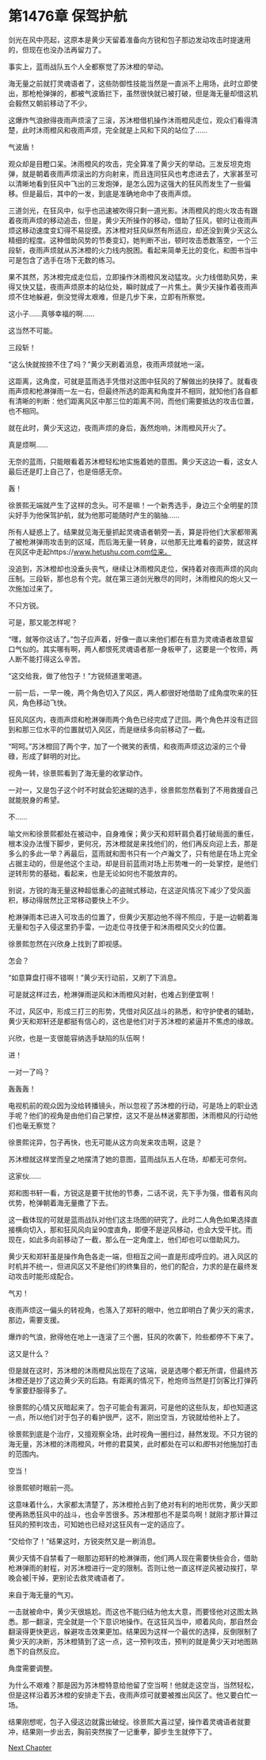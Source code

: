 # 第1476章 保驾护航

剑光在风中亮起，这原本是黄少天留着准备向方锐和包子那边发动攻击时提速用的，但现在也没办法再留力了。

事实上，蓝雨战队五个人全都察觉了苏沐橙的举动。

海无量之前就打灵魂语者了，这些防御性技能当然是一直派不上用场，此时立即使出，那枪枪弹弹的，都被气波盾拦下，虽然很快就已被打破，但是海无量却借这机会毅然又朝前移动了不少。

这爆炸气浪掀得夜雨声烦滚了三滚，苏沐橙借机操作沐雨橙风走位，观众们看得清楚，此时沐雨橙风和夜雨声烦，完全就是上风和下风的站位了……

气波盾！

观众却是目瞪口呆。沐雨橙风的攻击，完全算准了黄少天的举动。三发反坦克炮弹，就是朝着夜雨声烦滚出的方向射来，而且连同狂风也考虑进去了，大家甚至可以清晰地看到狂风中飞出的三发炮弹，是怎么因为这强大的狂风而发生了一些偏移。但是最后，其中的一发，到底是准确地命中了夜雨声烦。

三道剑光，在狂风中，似乎也迅速被吹得只剩一道光影。沐雨橙风的炮火攻击有跟着夜雨声烦的移动追击，但是，黄少天所操作的移动，借助了狂风，顿时让夜雨声烦这移动速度变幻得不易捉摸。苏沐橙对狂风纵然有所适应，却还没到黄少天这么精细的程度。这种借助风势的节奏变幻，她判断不出，顿时攻击悉数落空，一个三段斩，夜雨声烦就从苏沐橙的火力线内脱困。看起来简单无比的变化，和图书当中可是包含了选手在场下无数的练习。

果不其然，苏沐橙完成走位后，立即操作沐雨橙风发动猛攻。火力线借助风势，来得又快又猛，夜雨声烦原本的站位处，瞬时就成了一片焦土。黄少天操作着夜雨声烦不住地躲避，倒没觉得太艰难，但是几步下来，立即有所察觉。

这小子……真够幸福的啊……

这当然不可能。

三段斩！

“这么快就按捺不住了吗？”黄少天刷着消息，夜雨声烦就地一滚。

这距离，这角度，可就是蓝雨选手凭借对这图中狂风的了解做出的抉择了。就看夜雨声烦和枪淋弹雨一左一右，但最终所选的距离和角度并不相同，就知他们各自都有清晰的判断：他们距离风区中那三位的距离不同，而他们需要抵达的攻击位置，也不相同。

就在此时，黄少天这边，夜雨声烦的身后，轰然炮响，沐雨橙风开火了。

真是烦啊……

无奈的蓝雨，只能眼看着苏沐橙轻松地实施着她的意图。黄少天这边一看，这女人最后还是盯上自己了，也是倍感无奈。

轰！

徐景熙无端就产生了这样的念头。可不是嘛！一个新秀选手，身边三个全明星的顶尖好手为他保驾护航，就为他那可能随时产生的脑抽……

所有人疑惑上了。结果就见海无量抓起灵魂语者朝旁一丢，算是将他们大家都带离了被枪淋弹雨攻击到的区域，而后海无量一转身，以他那无比难看的姿势，就这样在风区中走起https://www.hetushu.com.com位来。

没追到，苏沐橙却也没垂头丧气，继续让沐雨橙风走位，保持着对夜雨声烦的风向压制。三段斩，那也总有个完。就在第三道剑光散尽的同时，沐雨橙风的炮火又一次施加过来了。

不只方锐。

可是，那又能怎样呢？

“嘿，就等你这话了。”包子应声着，好像一直以来他们都在有意为灵魂语者故意留口气似的。其实哪有啊，两人都恨死灵魂语者那一身板甲了，这要是一个牧师，两人断不能打得这么辛苦。

“这交给我，做了他包子！”方锐频道里喝道。

一前一后，一早一晚，两个角色切入了风区，两人都很好地借助了成角度吹来的狂风，角色移动飞快。

狂风风区内，夜雨声烦和枪淋弹雨两个角色已经完成了迂回。两个角色并没有迂回到和那三位水平的位置就切入风区，而是继续多向前移动了一截。

“呵呵。”苏沐橙回了两个字，加了一个微笑的表情，和夜雨声烦这边滚的三个骨碌，形成了鲜明的对比。

视角一转，徐景熙看到了海无量的收掌动作。

一对一，又是包子这个时不时就会犯迷糊的选手，徐景熙忽然看到了不用救援自己就能脱身的希望。

不……

喻文州和徐景熙都处在被动中，自身难保；黄少天和郑轩肩负着打破局面的重任，根本没办法慢下脚步，更何况，苏沐橙就是来找他们的，他们再反向迎上去，那是多么的多此一举？再最后，蓝雨就和图书只有一个卢瀚文了，只有他是在场上完全占据主动的，但是他这个主动，却是目前蓝雨对场上形势唯一的一处掌控，是他们逆转形势的基础，看起来，也是无论如何也不能放弃的。

别说，方锐的海无量这种超低重心的盗贼式移动，在这逆风情况下减少了受风面积，移动得居然比正常移动要快上不少。

枪淋弹雨本已进入可攻击的位置了，但黄少天那边他不得不照应，于是一边朝着海无量和包子入侵这里扔手雷，一边走位寻找便于和沐雨橙风交火的位置。

徐景熙忽然在兴欣身上找到了即视感。

怎会？

“如意算盘打得不错啊！”黄少天行动前，又刷了下消息。

可是就这样过去，枪淋弹雨逆风和沐雨橙风对射，也难占到便宜啊！

不过，风区中，形成三打三的形势，凭借对风区战斗的熟悉，和守护使者的辅助，黄少天和郑轩还是都挺有信心的，这也是他们对于苏沐橙的紧逼并不焦虑的缘故。

兴欣，也是一支很能容纳选手缺陷的队伍啊！

进！

一对一了吗？

轰轰轰！

电视机前的观众因为没给转播镜头，所以忽视了苏沐橙的行动，可是场上的职业选手呢？他们的视角是由他们自己掌控，这又不是丛林迷雾那图，沐雨橙风的行动他们也毫无察觉？

徐景熙诧异，包子再快，也无可能从这方向发来攻击啊，这是？

苏沐橙就这样堂而皇之地摆清了她的意图，蓝雨战队五人在场，却都无可奈何。

这家伙……

郑和图书轩一看，方锐这是要干扰他的节奏，二话不说，先下手为强，借着有风向优势，枪弹朝着海无量撒了下去。

这一截体现的可就是蓝雨战队对他们这主场图的研究了。此时二人角色如果选择直接横向切入，那和狂风风向呈90度直角，即便不是逆风移动，也会大受干扰。而现在，如此多向前移动了一截，那么在一定角度上，他们却也可以借助风力。

黄少天和郑轩虽是操作角色各走一端，但相互之间一直是形成呼应的。进入风区的时机并不统一，但进风区又不是他们的终集目的，他们的配合，力求的是在最终发动攻击时能形成配合。

气刃！

夜雨声烦这一偏头的转视角，也落入了郑轩的眼中，他立即明白了黄少天的需求，那边，需要支援。

爆炸的气浪，掀得他在地上一连滚了三个圈，狂风的吹袭下，险些都停不下来了。

这又是什么？

但是就在这时，苏沐橙的沐雨橙风出现在了这端，说是选哪个都无所谓，但最终苏沐橙还是抄了这边黄少天的后路。有距离的情况下，枪炮师当然是打剑客比打弹药专家要舒服得多了。

徐景熙的心情又灰暗起来了。包子可能会有漏洞，可是他的这些队友，却也知道这一点，所以他们对于包子的看护很严，这不，刚出空当，方锐就给他补上了。

徐景熙到底是个治疗，又擅观察全场，此时视角一圈扫过，赫然发现。不只方锐的海无量，苏沐橙的沐雨橙风，叶修的君莫笑，此时都处在可以和*图*书对他施加打击的范围内。

空当！

徐景熙顿时眼前一亮。

这意味着什么，大家都太清楚了，苏沐橙抢占到了绝对有利的地形优势，黄少天即使再熟悉狂风中的战斗，也会辛苦很多。苏沐橙那也不是菜鸟啊！就刚才那计算过狂风的预判攻击，可知她也已经对这狂风有一定的适应了。

“交给你了！”结果这时，方锐突然又是一刷消息。

黄少天情不自禁看了一眼那边郑轩的枪淋弹雨，他们两人现在需要快些会合，借助枪淋弹雨的射程，对苏沐橙进行一定的限制。否则让他一直这样逆风被动挨打，早晚会被|干掉，更别论去救灵魂语者了。

来自于海无量的气刃。

一击就被命中，黄少天很尴尬。而这也不能归结为他太大意，而要怪他对这图太熟悉。那一翻滚，完全就是一个下意识地操作。在这狂风当中，顺着风向，那自然会翻滚得更快更远，躲避攻击效果更加。结果因为这样一个最优的选择，反倒限制了黄少天的决断，苏沐橙猜到了这一点，这一预判攻击，预判的就是黄少天对地图熟悉下的自然反应。

角度需要调整。

为什么不艰难？那是因为苏沐橙特意给他留了空当啊！他就走这空当，当然轻松，但是这样沿着苏沐橙的安排走下去，夜雨声烦可就要被推出风区了。他又要白忙一场。

结果刚想呢，包子入侵这边就露出破绽。徐景熙大喜过望，操作着灵魂语者就要冲，结果刚一步出去，胸前突然挨了一记重拳，脚步生生就停下了。



[Next Chapter](%E7%AC%AC1477%E7%AB%A0%20%E6%97%A0%E6%B3%95%E6%89%93%E7%A0%B4.md)